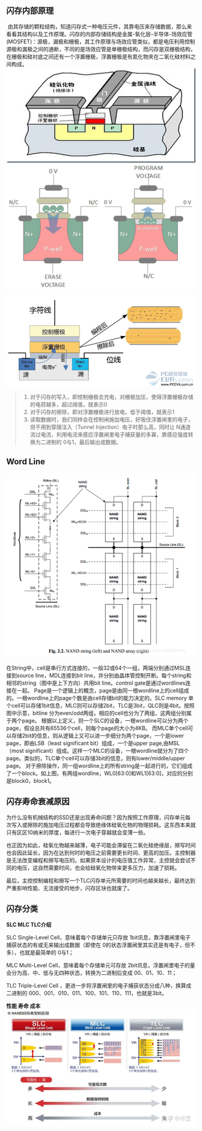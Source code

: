  ## 闪存内部原理

&nbsp;由其存储的颗粒结构，知道闪存式一种电压元件，其靠电压来存储数据，那么来看看其结构以及工作原理。闪存的内部存储结构是金属-氧化层-半导体-场效应管(MOSFET)：源极，漏极和栅极，其工作原理与场效应管类似，都是电压利用控制源极和漏极之间的通断，不同的是场效应管是单栅极结构，而闪存是双栅极结构，在栅极和硅衬底之间还有一个浮置栅极，浮置栅极是有氮化物夹在二氧化硅材料之间构成。
![](img/py1.jpg)
![](img/program.png)

![](img/2.png)

> 1. 对于闪存的写入，即控制栅极去充电，对栅极加压，使得浮置栅极存储的电荷越多，超过阈值，就表示0
> 2. 对于闪存的擦除，即对浮置栅极进行放电，低于阈值，就表示1
> 3. 读取数据时，我们同样会在控制闸施加电压，好吸住浮置闸里的电子，但不用到穿隧注入（Tunnel Injection）电子时那么高，同时让 N通道流过电流，利用电流来感应浮置闸里电子捕获量的多寡，靠感应强度转换为二进制的 0与1，最后输出成数据。

## Word Line
![](img/world_line.png)

在String中，cell是串行方式连接的，一般32或64个一组，两端分别通过MSL连接到source line，MDL连接到bit line，并分别由晶体管控制开断。每个string和相邻的string（图中是上下方向）共用bit line。control gate是通过wordlines连接在一起。
Page是一个逻辑上的概念，page是由同一根wordline上的cell组成的。一根wordline上的page个数是由cell存储bit的能力决定的。SLC memory 单个cell可以存储1bit信息，MLC则可以存储2bit，TLC是3bit，QLC则是4bit。按照图中示意，bitline 分为even/odd两组，相应的cell也分为了两组，这两组分别属于两个page。
根据以上定义，则一个SLC的设备，一根wordline可以分为两个page，假设总共有65536个cell，则每个page的大小为4KB。
而MLC单个cell可以存储2bit的信息，则从逻辑上又可以进一步细分为两个page，一个是lower page，即由LSB（least significant bit）组成，一个是upper page,由MSL（most significant）组成。这样一个MLC的设备，一根wordline就分为了四个page。类似的，TLC单个cell可以存储3bit的信息，则有lower/middle/upper page。
对于擦除操作，同一组wordline上的所有string是一起进行的，它们组成了一个block。如上图，有两组wordline，WL0[63:0]和WL1[63:0]，对应的分别是block0，block1。

## 闪存寿命衰减原因
为什么没有机械结构的SSD还是出现寿命问题？因为按照工作原理，闪存单元每次写入或擦除的施加电压过程都会导致绝缘体硅氧化物的物理损耗。这东西本来就只有区区10纳米的厚度，每进行一次电子穿越就会变薄一些。

也正因为如此，硅氧化物越来越薄，电子可能会滞留在二氧化硅绝缘层，擦写时间也会因此延长，因为在达到何时的电压之前需要更长时间、更高的加压。主控制器是无法改变编程和擦写电压的。如果原本设计的电压值工作异常，主控就会尝试不同的电压，这自然需要时间，也会给硅氧化物带来更多压力，加速了损耗。

最后，主控控制编程和擦写一个TLC闪存单元所需要的时间也越来越长，最终达到严重影响性能、无法接受的地步，闪存区块也就废了。
## 闪存分类
**SLC MLC TLC介绍**

SLC Single-Level Cell，意味着每个存储单元只存放 1bit讯息，靠浮置闸里电子捕获状态的有或无来输出成数据（即使在 0的状态浮置闸里其实还是有电子，但不多），也就是最简单的 0与1；

MLC Multi-Level Cell，意味着每个存储单元可存放 2bit讯息，浮置闸里电子的量会分为高、中、低与无四种状态，转换为二进制后变成 00、01、10、11；

TLC Triple-Level Cell ，更进一步将浮置闸里的电子捕获状态分成八种，换算成二进制的 000、001、010、011、100、101、110、111，也就是3bit。

**性能 寿命 成本**
![](img/1.jpg)